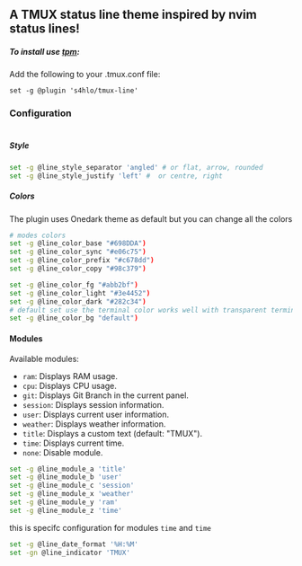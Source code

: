 
## A TMUX status line theme inspired by nvim status lines!

##### To install use [tpm](https://github.com/tmux-plugins/tpm):

Add the following to your .tmux.conf file:

	set -g @plugin 's4hlo/tmux-line'
 
### Configuration
#
##### Style
```bash
set -g @line_style_separator 'angled' # or flat, arrow, rounded 
set -g @line_style_justify 'left' #  or centre, right
```

##### Colors
The plugin uses Onedark theme as default but you can change all the colors
```bash
# modes colors
set -g @line_color_base "#698DDA")
set -g @line_color_sync "#e06c75")
set -g @line_color_prefix "#c678dd")
set -g @line_color_copy "#98c379")

set -g @line_color_fg "#abb2bf")
set -g @line_color_light "#3e4452")
set -g @line_color_dark "#282c34")
# default set use the terminal color works well with transparent terminals
set -g @line_color_bg "default")
```

#### Modules

Available modules:
- `ram`: Displays RAM usage.
- `cpu`: Displays CPU usage.
- `git`: Displays Git Branch in the current panel.
- `session`: Displays session information.
- `user`: Displays current user information.
- `weather`: Displays weather information.
- `title`: Displays a custom text (default: "TMUX").
- `time`: Displays current time.
- `none`: Disable module.


```bash
set -g @line_module_a 'title'
set -g @line_module_b 'user'
set -g @line_module_c 'session'
set -g @line_module_x 'weather'
set -g @line_module_y 'ram'
set -g @line_module_z 'time'
```
 this is specifc configuration for modules `time` and `time`
```bash
set -g @line_date_format '%H:%M'
set -gn @line_indicator 'TMUX'
```


